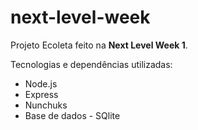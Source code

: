 # next-level-week
 Projeto Ecoleta feito na **Next Level Week 1**.

 Tecnologias e dependências utilizadas:
 * Node.js
 * Express
 * Nunchuks
 * Base de dados - SQlite

